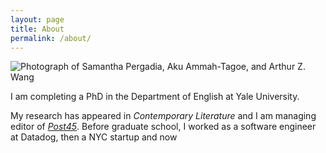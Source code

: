```yaml
---
layout: page
title: About
permalink: /about/
---
```


![Photograph of Samantha Pergadia, Aku Ammah-Tagoe, and Arthur Z. Wang](../images/AAS%20at%20ASAP%202018-bw.jpg)
<!--Samantha Pergadia, Aku Ammah-Tagoe, and Arthur Z. Wang at ASAP/9 in New Orleans-->

I am completing a PhD in the Department of English at Yale University. <!--My current work considers how the frustrated ambitions of scientific research programs produce common knowledge and social facts, and examines the feminist and multiethnic science fictions (broadly conceived) that adapt and appropriate these "minor universals." I am also developing a new project on scientific biography, and its role in literary history and in scientific cultures.-->

My research has appeared in _Contemporary Literature_ and I am managing editor of [_Post45_](https://post45.org). Before graduate school, I worked as a software engineer at Datadog, then a NYC startup and now 
